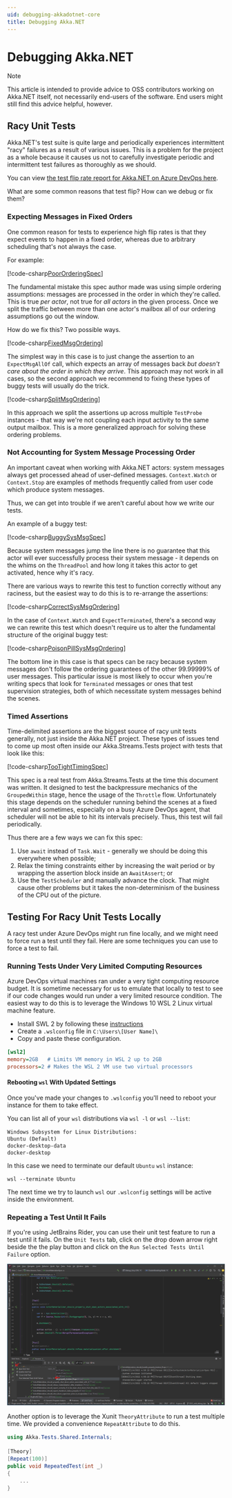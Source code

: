 ```yaml
---
uid: debugging-akkadotnet-core
title: Debugging Akka.NET
---
```


# Debugging Akka.NET

> [!NOTE]
> This article is intended to provide advice to OSS contributors working on Akka.NET itself, not necessarily end-users of the software. End users might still find this advice helpful, however.

## Racy Unit Tests

Akka.NET's test suite is quite large and periodically experiences intermittent "racy" failures as a result of various issues. This is a problem for the project as a whole because it causes us not to carefully investigate periodic and intermittent test failures as thoroughly as we should.

You can view [the test flip rate report for Akka.NET on Azure DevOps here](https://dev.azure.com/dotnet/Akka.NET/_test/analytics?definitionId=84&contextType=build).

What are some common reasons that test flip? How can we debug or fix them?

### Expecting Messages in Fixed Orders

One common reason for tests to experience high flip rates is that they expect events to happen in a fixed order, whereas due to arbitrary scheduling that's not always the case.

For example:

[!code-csharp[PoorOrderingSpec](../../../src/core/Akka.Docs.Tests/Debugging/RacySpecs.cs?name=PoorMsgOrdering)]

The fundamental mistake this spec author made was using simple ordering assumptions: messages are processed in the order in which they're called. This is true *per actor*, not true for *all actors* in the given process. Once we split the traffic between more than one actor's mailbox all of our ordering assumptions go out the window.

How do we fix this? Two possible ways.

[!code-csharp[FixedMsgOrdering](../../../src/core/Akka.Docs.Tests/Debugging/RacySpecs.cs?name=FixedMsgOrdering)]

The simplest way in this case is to just change the assertion to an `ExpectMsgAllOf` call, which expects an array of messages back _but doesn't care about the order in which they arrive_. This approach may not work in all cases, so the second approach we recommend to fixing these types of buggy tests will usually do the trick.

[!code-csharp[SplitMsgOrdering](../../../src/core/Akka.Docs.Tests/Debugging/RacySpecs.cs?name=SplitMsgOrdering)]

In this approach we split the assertions up across multiple `TestProbe` instances - that way we're not coupling each input activity to the same output mailbox. This is a more generalized approach for solving these ordering problems.

### Not Accounting for System Message Processing Order

An important caveat when working with Akka.NET actors: system messages always get processed ahead of user-defined messages. `Context.Watch` or `Context.Stop` are examples of methods frequently called from user code which produce system messages.

Thus, we can get into trouble if we aren't careful about how we write our tests.

An example of a buggy test:

[!code-csharp[BuggySysMsgSpec](../../../src/core/Akka.Docs.Tests/Debugging/RacySpecs.cs?name=PoorSysMsgOrdering)]

Because system messages jump the line there is no guarantee that this actor will ever successfully process their system message - it depends on the whims on the `ThreadPool` and how long it takes this actor to get activated, hence why it's racy.

There are various ways to rewrite this test to function correctly without any raciness, but the easiest way to do this is to re-arrange the assertions:

[!code-csharp[CorrectSysMsgOrdering](../../../src/core/Akka.Docs.Tests/Debugging/RacySpecs.cs?name=CorrectSysMsgOrdering)]

In the case of `Context.Watch` and `ExpectTerminated`, there's a second way we can rewrite this test which doesn't require us to alter the fundamental structure of the original buggy test:

[!code-csharp[PoisonPillSysMsgOrdering](../../../src/core/Akka.Docs.Tests/Debugging/RacySpecs.cs?name=PoisonPillSysMsgOrdering)]

The bottom line in this case is that specs can be racy because system messages don't follow the ordering guarantees of the other 99.99999% of user messages. This particular issue is most likely to occur when you're writing specs that look for `Terminated` messages or ones that test supervision strategies, both of which necessitate system messages behind the scenes.

### Timed Assertions

Time-delimited assertions are the biggest source of racy unit tests generally, not just inside the Akka.NET project. These types of issues tend to come up most often inside our Akka.Streams.Tests project with tests that look like this:

[!code-csharp[TooTightTimingSpec](../../../src/core/Akka.Docs.Tests/Debugging/RacySpecs.cs?name=TooTightTimingSpec)]

This spec is a real test from Akka.Streams.Tests at the time this document was written. It designed to test the backpressure mechanics of the `GroupedWithin` stage, hence the usage of the `Throttle` flow. Unfortunately this stage depends on the scheduler running behind the scenes at a fixed interval and sometimes, especially on a busy Azure DevOps agent, that scheduler will not be able to hit its intervals precisely. Thus, this test will fail periodically.

Thus there are a few ways we can fix this spec:

1. Use `await` instead of `Task.Wait` - generally we should be doing this everywhere when possible;
2. Relax the timing constraints either by increasing the wait period or by wrapping the assertion block inside an `AwaitAssert`; or
3. Use the `TestScheduler` and manually advance the clock. That might cause other problems but it takes the non-determinism of the business of the CPU out of the picture.

## Testing For Racy Unit Tests Locally

A racy test under Azure DevOps might run fine locally, and we might need to force run a test until they fail. Here are some techniques you can use to force a test to fail.

### Running Tests Under Very Limited Computing Resources

Azure DevOps virtual machines ran under a very tight computing resource budget. It is sometime necessary
for us to emulate that locally to test to see if our code changes would run under a very limited resource
condition. The easiest way to do this is to leverage the Windows 10 WSL 2 Linux virtual machine feature.

* Install SWL 2 by following these [instructions](https://docs.microsoft.com/en-us/windows/wsl/install)
* Create a `.wslconfig` file in `C:\Users\[User Name]\`
* Copy and paste these configuration.

```ini
[wsl2]
memory=2GB   # Limits VM memory in WSL 2 up to 2GB
processors=2 # Makes the WSL 2 VM use two virtual processors
```

#### Rebooting `wsl` With Updated Settings

Once you've made your changes to `.wslconfig` you'll need to reboot your instance for them to take effect.

You can list all of your `wsl` distributions via `wsl -l` or `wsl --list`:

```shell
Windows Subsystem for Linux Distributions:
Ubuntu (Default)
docker-desktop-data
docker-desktop
```

In this case we need to terminate our default `Ubuntu` `wsl` instance:

```shell
wsl --terminate Ubuntu
```

The next time we try to launch `wsl` our `.wslconfig` settings will be active inside the environment.

### Repeating a Test Until It Fails

If you're using JetBrains Rider, you can use their unit test feature to run a test until it fails.
On the `Unit Tests` tab, click on the drop down arrow right beside the the play button and click on the
`Run Selected Tests Until Failure` option.

![JetBrains Rider Unit Test Repeat Until Failure](../../images/community/debugging/rider-repeat-until-failure.png)

Another option is to leverage the Xunit `TheoryAttribute` to run a test multiple time. We provided a
convenience `RepeatAttribute` to do this.

```c#
using Akka.Tests.Shared.Internals;

[Theory]
[Repeat(100)]
public void RepeatedTest(int _)
{
    ...
}
```
